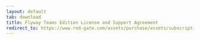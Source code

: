 ```yaml
---
layout: default
tab: download
title: Flyway Teams Edition License and Support Agreement
redirect_to: https://www.red-gate.com/assets/purchase/assets/subscription-license.pdf
---
```


